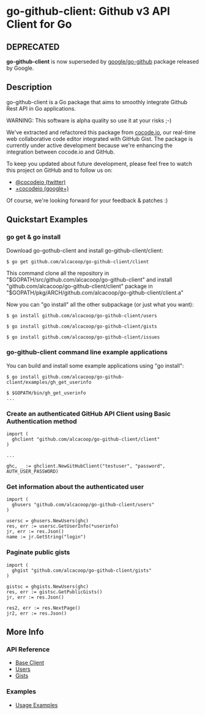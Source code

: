 go-github-client: Github v3 API Client for Go
=============================================

DEPRECATED
----------

**go-github-client** is now superseded by [google/go-github](https://github.com/google/go-github)
package released by Google.

Description
-----------

go-github-client</tt> is a Go package that aims to smoothly
integrate Github Rest API in Go applications.

WARNING: This software is alpha quality so use it at your risks ;-)

We've extracted and refactored this package from
[cocode.io](http://cocode.io), our real-time web collaborative code
editor integrated with GitHub Gist. The package is currently under
active development because we're enhancing the integration between
cocode.io</tt> and GitHub.

To keep you updated about future development, please feel free to watch 
this project on GitHub and to follow us on:

* [@cocodeio (twitter)](https://twitter.com/#!/cocodeio)
* [+cocodeio (google+)](https://plus.google.com/110953439702828767840/posts)

Of course, we're looking forward for your feedback & patches :)
 
Quickstart Examples
-------------------

### go get & go install

Download go-gothub-client and install go-github-client/client:

```
$ go get github.com/alcacoop/go-github-client/client
```

This command clone all the repository in "$GOPATH/src/github.com/alcacoop/go-github-client"
and install "github.com/alcacoop/go-github-client/client" package in "$GOPATH/pkg/ARCH/github.com/alcacoop/go-github-client/client.a"

Now you can "go install" all the other subpackage (or just what you want):

```
$ go install github.com/alcacoop/go-github-client/users

$ go install github.com/alcacoop/go-github-client/gists

$ go install github.com/alcacoop/go-github-client/issues
```

### go-github-client command line example applications

You can build and install some example applications using "go install":

```
$ go install github.com/alcacoop/go-github-client/examples/gh_get_userinfo

$ $GOPATH/bin/gh_get_userinfo
...
```

### Create an authenticated GitHub API Client using Basic Authentication method

```
import (
  ghclient "github.com/alcacoop/go-github-client/client"
)

...

ghc, _ := ghclient.NewGitHubClient("testuser", "password", AUTH_USER_PASSWORD)

```  

### Get information about the authenticated user

```
import (
  ghusers "github.com/alcacoop/go-github-client/users"
)

usersc = ghusers.NewUsers(ghc)
res, err := usersc.GetUserInfo(*userinfo)
jr, err := res.Json()
name := jr.GetString("login")

```

### Paginate public gists 

```
import (
  ghgist "github.com/alcacoop/go-github-client/gists"
)

gistsc = ghgists.NewUsers(ghc)
res, err := gistsc.GetPublicGists()
jr, err := res.Json()

res2, err := res.NextPage()
jr2, err := res.Json()
```

More Info
-------------

### API Reference
* [Base Client](http://gopkgdoc.appspot.com/pkg/github.com/alcacoop/go-github-client/client)
* [Users](http://gopkgdoc.appspot.com/pkg/github.com/alcacoop/go-github-client/users)
* [Gists](http://gopkgdoc.appspot.com/pkg/github.com/alcacoop/go-github-client/gists)

### Examples
* [Usage Examples](https://github.com/alcacoop/go-github-client/tree/master/examples)



